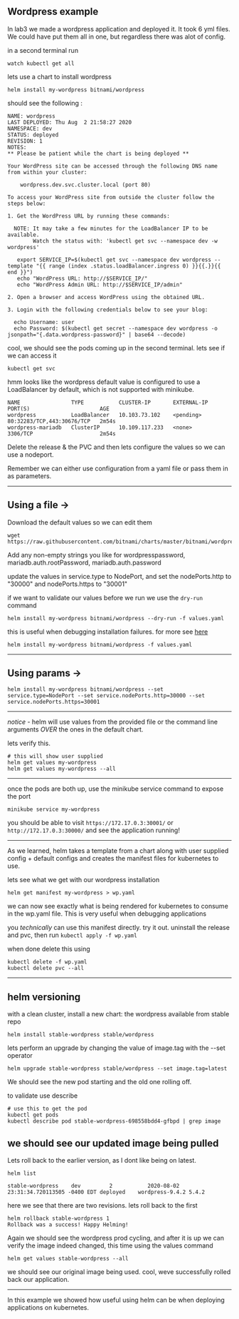 ## Wordpress example

In lab3 we made a wordpress application and deployed it. It took 6 yml files. We could have put them all in one, but regardless there was alot of config.

in a second terminal run
```
watch kubectl get all
```

lets use a chart to install wordpress


```
helm install my-wordpress bitnami/wordpress
```

should see the following :

```
NAME: wordpress
LAST DEPLOYED: Thu Aug  2 21:58:27 2020
NAMESPACE: dev
STATUS: deployed
REVISION: 1
NOTES:
** Please be patient while the chart is being deployed **

Your WordPress site can be accessed through the following DNS name from within your cluster:

    wordpress.dev.svc.cluster.local (port 80)

To access your WordPress site from outside the cluster follow the steps below:

1. Get the WordPress URL by running these commands:

  NOTE: It may take a few minutes for the LoadBalancer IP to be available.
        Watch the status with: 'kubectl get svc --namespace dev -w wordpress'

   export SERVICE_IP=$(kubectl get svc --namespace dev wordpress --template "{{ range (index .status.loadBalancer.ingress 0) }}{{.}}{{ end }}")
   echo "WordPress URL: http://$SERVICE_IP/"
   echo "WordPress Admin URL: http://$SERVICE_IP/admin"

2. Open a browser and access WordPress using the obtained URL.

3. Login with the following credentials below to see your blog:

  echo Username: user
  echo Password: $(kubectl get secret --namespace dev wordpress -o jsonpath="{.data.wordpress-password}" | base64 --decode)

```


cool, we should see the pods coming up in the second terminal. lets see if we can access it

```
kubectl get svc
```
hmm looks like the wordpress default value is configured to use a LoadBalancer by default, which is not supported with minikube.
```
NAME                TYPE           CLUSTER-IP       EXTERNAL-IP   PORT(S)                      AGE
wordpress           LoadBalancer   10.103.73.102    <pending>     80:32283/TCP,443:30676/TCP   2m54s
wordpress-mariadb   ClusterIP      10.109.117.233   <none>        3306/TCP                     2m54s
```

Delete the release & the PVC and then lets configure the values so we can use a nodeport.

Remember we can either use configuration from a yaml file or pass them in as parameters.

---
## Using a file ->

Download the default values so we can edit them
```
wget https://raw.githubusercontent.com/bitnami/charts/master/bitnami/wordpress/values.yaml
```

Add any non-empty strings you like for wordpresspassword, mariadb.auth.rootPassword, mariadb.auth.password

update the values in service.type to NodePort, and set the nodePorts.http to "30000" and nodePorts.https to "30001"

if we want to validate our values before we run we use the `dry-run` command

```
helm install my-wordpress bitnami/wordpress --dry-run -f values.yaml
```

this is useful when debugging installation failures. for more see [here](https://helm.sh/docs/chart_template_guide/debugging/)

```
helm install my-wordpress bitnami/wordpress -f values.yaml
```
---
## Using params -> 

```
helm install my-wordpress bitnami/wordpress --set service.type=NodePort --set service.nodePorts.http=30000 --set service.nodePorts.https=30001
```

---

*notice* - 
helm will use values from the provided file or the command line arguments *OVER*  the ones in the default chart.

lets verify this.
```
# this will show user supplied
helm get values my-wordpress
helm get values my-wordpress --all
```

---
once the pods are both up, use the minikube service command to expose the port
```
minikube service my-wordpress
```

you should be able to visit `https://172.17.0.3:30001/` or `http://172.17.0.3:30000/` and see the application running!

---

As we learned, helm takes a template from a chart along with user supplied config + default configs and creates the manifest files for kubernetes to use.

lets see what we get with our wordpress installation
```
helm get manifest my-wordpress > wp.yaml
```

we can now see exactly what is being rendered for kubernetes to consume in the wp.yaml file. This is very useful when debugging applications

you *technically* can use this manifest directly. try it out. uninstall the release and pvc, then run `kubectl apply -f wp.yaml`

when done delete this using
```
kubectl delete -f wp.yaml
kubectl delete pvc --all
```
---

## helm versioning

with a clean cluster, install a new chart:  the wordpress available from stable repo

```
helm install stable-wordpress stable/wordpress
```

lets perform an upgrade by changing the value of image.tag with the --set operator
```
helm upgrade stable-wordpress stable/wordpress --set image.tag=latest
```
We should see the new pod starting and the old one rolling off. 

to validate use describe
```
# use this to get the pod
kubectl get pods
kubectl describe pod stable-wordpress-698558bdd4-gfbpd | grep image
```
we should see our updated image being pulled
---

Lets roll back to the earlier version, as I dont like being on latest.

```
helm list

stable-wordpress	dev      	2       	2020-08-02 23:31:34.720113505 -0400 EDT	deployed	wordpress-9.4.2	5.4.2      
```

here we see that there are two revisions. lets roll back to the first

```
helm rollback stable-wordpress 1
Rollback was a success! Happy Helming!
```

Again we should see the wordpress prod cycling, and after it is up we can verify the image indeed changed, this time using the values command

```
helm get values stable-wordpress --all
```

we should see our original image being used. cool, weve successfully rolled back our application.

---


In this example we showed how useful using helm can be when deploying applications on kubernetes.
